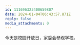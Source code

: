 ```yaml
---
id: 111696323400659807
date: 2024-01-04T06:43:57.871Z
reply: false
media_attachments: 0
---
```


今天是校园开放日，家委会参观学校。

